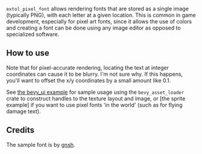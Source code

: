 `extol_pixel_font` allows rendering fonts that are stored as a single image (typically PNG), with each letter at a given location. This is common in game development, especially for pixel art fonts, since it allows the use of colors and creating a font can be done using any image editor as opposed to specialized software.

## How to use

Note that for pixel-accurate rendering, locating the text at integer coordinates can cause it to be blurry. I'm not sure why. If this happens, you'll want to offset the x/y coordinates by a small amount like 0.1.

See [the bevy_ui example] for sample usage using the `bevy_asset_loader` crate to construct handles to the texture layout and image, or [the sprite example] if you want to use pixel fonts 'in the world' (such as for flying damage text).

[the basic example]: https://github.com/deifactor/extol_pixel_font/blob/main/examples/basic.rs
[the bevy_ui example]: https://github.com/deifactor/extol_pixel_font/blob/main/examples/bevy_ui.rs

## Credits

The sample font is by [gnsh](https://opengameart.org/content/bitmap-font-0).
